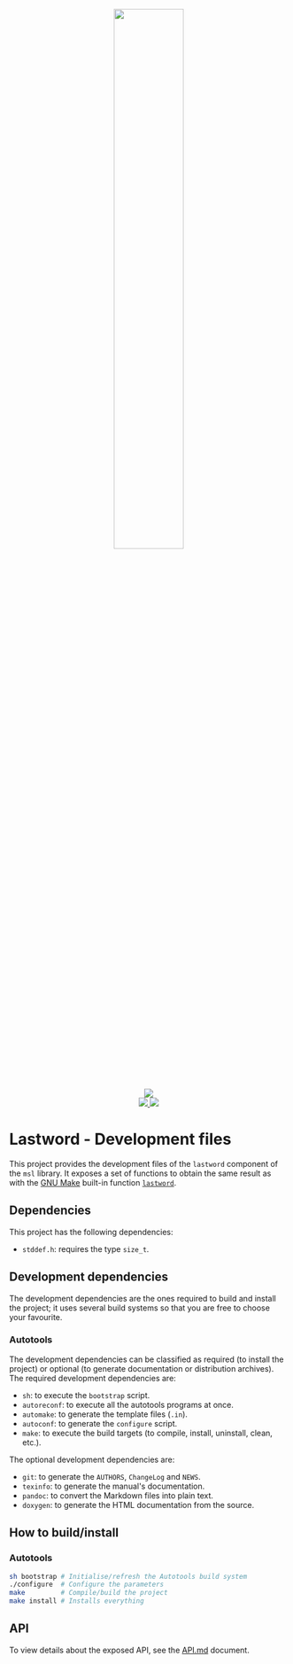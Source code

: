 <p align="center">
  <img width=50% src="https://raw.githubusercontent.com/makestd/.github/master/img/logo.svg" />
  <br />
  <a href="https://travis-ci.com/github/makestd/liblastword-dev">
    <img src="https://img.shields.io/travis/com/makestd/libmsl-lastword-dev?style=plastic" />
  </a>
  <br />
  <a href="README.md">
    <img src="https://img.shields.io/badge/lang-en-04246c.svg" />
  </a>
  <a href="README.es.md">
    <img src="https://img.shields.io/badge/lang-es-c20d1c.svg" />
  </a>
</p>

# Lastword - Development files

This project provides the development files of the `lastword` component
of the `msl` library.  It exposes a set of functions to obtain the
same result as with the [GNU Make][gnu-make] built-in function
[`lastword`][gnu-make-lastword].

## Dependencies

This project has the following dependencies:

- `stddef.h`: requires the type `size_t`. 

## Development dependencies

The development dependencies are the ones required to build and install
the project;  it uses several build systems so that you are free to
choose your favourite.

### Autotools

The development dependencies can be classified as required (to install
the project) or optional (to generate documentation or distribution
archives).  The required development dependencies are:

- `sh`: to execute the `bootstrap` script.
- `autoreconf`: to execute all the autotools programs at once.
- `automake`: to generate the template files (`.in`).
- `autoconf`: to generate the `configure` script.
- `make`: to execute the build targets (to compile, install, uninstall,
  clean, etc.).

The optional development dependencies are:

- `git`: to generate the `AUTHORS`, `ChangeLog` and `NEWS`.
- `texinfo`: to generate the manual's documentation.
- `pandoc`: to convert the Markdown files into plain text.
- `doxygen`: to generate the HTML documentation from the source.

## How to build/install

### Autotools

```sh
sh bootstrap # Initialise/refresh the Autotools build system
./configure  # Configure the parameters
make         # Compile/build the project
make install # Installs everything
```

## API

To view details about the exposed API, see the [API.md][api] document.


[readme-en]:         https://github.com/makestd/liblastword-dev/blob/master/README.md                      "The README file in English (the one you are viewing)"
[readme-es]:         https://github.com/makestd/liblastword-dev/blob/master/README.es.md                   "The README file in Spanish"
[gnu-make]:          https://www.gnu.org/software/make/                                                    "The GNU Make homepage"
[gnu-make-lastword]: https://www.gnu.org/software/make/manual/html_node/Text-Functions.html#index-lastword "Documentation of the built-in function: lastword"
[api]:               API.md                                                                                "Exposed API"

[img-readme-en]: https://img.shields.io/badge/lang-en-04246c.svg                                    "Badge of the English language"
[img-flag-en]:   https://upload.wikimedia.org/wikipedia/commons/a/ae/Flag_of_the_United_Kingdom.svg "Flag of the United Kingdom"
[img-readme-es]: https://img.shields.io/badge/lang-es-c20d1c.svg                                    "Badge of the Spanish language"
[img-flag-es]:   https://upload.wikimedia.org/wikipedia/commons/9/9a/Flag_of_Spain.svg              "Flag of the Spanish Kingdom"
